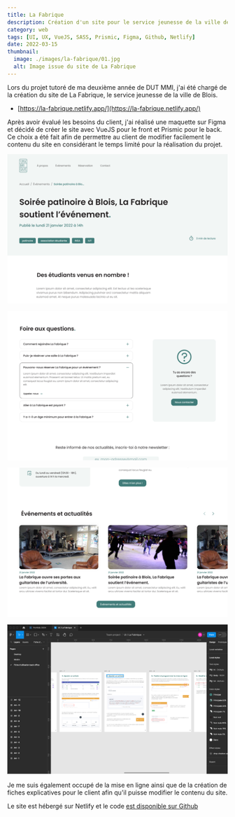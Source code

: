 ```yaml
---
title: La Fabrique
description: Création d'un site pour le service jeunesse de la ville de Blois
category: web
tags: [UI, UX, VueJS, SASS, Prismic, Figma, Github, Netlify]
date: 2022-03-15
thumbnail:
  image: ./images/la-fabrique/01.jpg
  alt: Image issue du site de La Fabrique
---
```


Lors du projet tutoré de ma deuxième année de DUT MMI, j'ai été chargé de la création du site de La Fabrique, le service jeunesse de la ville de Blois.

- [https://la-fabrique.netlify.app/](https://la-fabrique.netlify.app/)

Après avoir évalué les besoins du client, j'ai réalisé une maquette sur Figma et décidé de créer le site avec VueJS pour le front et Prismic pour le back. Ce choix a été fait afin de permettre au client de modifier facilement le contenu du site en considérant le temps limité pour la réalisation du projet.

<div class="img-grid">

![Image de la page d'accueil du site de La Fabrique](./images/la-fabrique/04.jpg)

![Image de la page d'accueil du site de La Fabrique](./images/la-fabrique/03.jpg)

![Image de la page d'accueil du site de La Fabrique](./images/la-fabrique/02.jpg)

![Image de la page d'accueil du site de La Fabrique](./images/la-fabrique/06.jpg)

</div>

Je me suis également occupé de la mise en ligne ainsi que de la création de fiches explicatives pour le client afin qu'il puisse modifier le contenu du site.

Le site est hébergé sur Netlify et le code [est disponible sur Github](https://github.com/baptistejouin/la-fabrique-blois)
